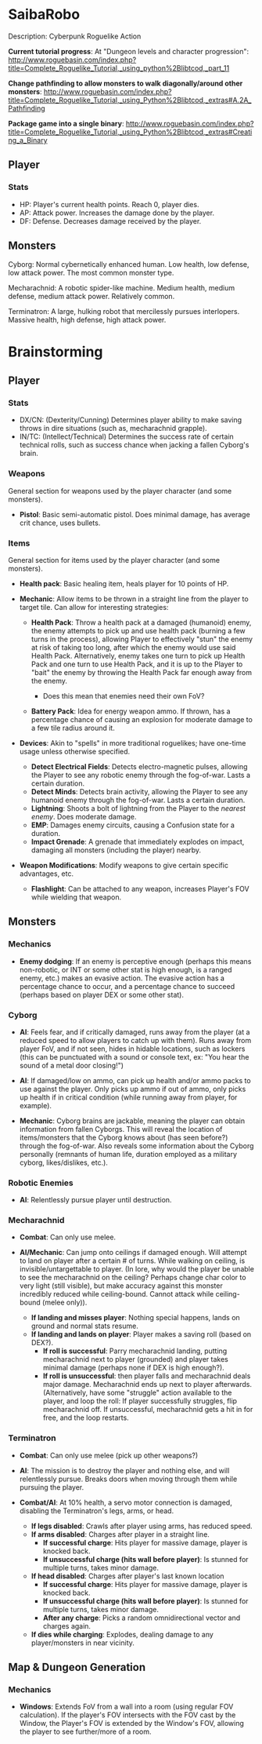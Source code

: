 # SaibaRobo
Description: Cyberpunk Roguelike Action

**Current tutorial progress**: At "Dungeon levels and character progression": http://www.roguebasin.com/index.php?title=Complete_Roguelike_Tutorial,_using_python%2Blibtcod,_part_11

**Change pathfinding to allow monsters to walk diagonally/around other monsters**: http://www.roguebasin.com/index.php?title=Complete_Roguelike_Tutorial,_using_Python%2Blibtcod,_extras#A.2A_Pathfinding

**Package game into a single binary**: http://www.roguebasin.com/index.php?title=Complete_Roguelike_Tutorial,_using_Python%2Blibtcod,_extras#Creating_a_Binary

## Player
### Stats
* HP: Player's current health points. Reach 0, player dies.
* AP: Attack power. Increases the damage done by the player.
* DF: Defense. Decreases damage received by the player.

## Monsters
Cyborg: Normal cybernetically enhanced human. Low health, low defense, low attack power. The most common monster type.

Mecharachnid: A robotic spider-like machine. Medium health, medium defense, medium attack power. Relatively common.

Terminatron: A large, hulking robot that mercilessly pursues interlopers. Massive health, high defense, high attack power.

# Brainstorming

## Player
### Stats
* DX/CN: (Dexterity/Cunning) Determines player ability to make saving throws in dire situations (such as, mecharachnid grapple).
* IN/TC: (Intellect/Technical) Determines the success rate of certain technical rolls, such as success chance when jacking a fallen Cyborg's brain.

### Weapons
General section for weapons used by the player character (and some monsters).

* **Pistol**: Basic semi-automatic pistol. Does minimal damage, has average crit chance, uses bullets.

### Items
General section for items used by the player character (and some monsters).

* **Health pack**: Basic healing item, heals player for 10 points of HP.

* **Mechanic**: Allow items to be thrown in a straight line from the player to target tile. Can allow for interesting strategies:
  * **Health Pack**: Throw a health pack at a damaged (humanoid) enemy, the enemy attempts to pick up and use health pack (burning a few turns in the process), allowing Player to effectively "stun" the enemy at risk of taking too long, after which the enemy would use said Health Pack. Alternatively, enemy takes one turn to pick up Health Pack and one turn to use Health Pack, and it is up to the Player to "bait" the enemy by throwing the Health Pack far enough away from the enemy.
    * Does this mean that enemies need their own FoV?
  
  * **Battery Pack**: Idea for energy weapon ammo. If thrown, has a percentage chance of causing an explosion for moderate damage to a few tile radius around it.

* **Devices**: Akin to "spells" in more traditional roguelikes; have one-time usage unless otherwise specified.
    * **Detect Electrical Fields**: Detects electro-magnetic pulses, allowing the Player to see any robotic enemy through the fog-of-war. Lasts a certain duration.
    * **Detect Minds**: Detects brain activity, allowing the Player to see any humanoid enemy through the fog-of-war. Lasts a certain duration.
    * **Lightning**: Shoots a bolt of lightning from the Player to the *nearest enemy*. Does moderate damage.
    * **EMP**: Damages enemy circuits, causing a Confusion state for a duration.
    * **Impact Grenade**: A grenade that immediately explodes on impact, damaging all monsters (including the player) nearby.

* **Weapon Modifications**: Modify weapons to give certain specific advantages, etc.
  * **Flashlight**: Can be attached to any weapon, increases Player's FOV while wielding that weapon.

## Monsters
### Mechanics
* **Enemy dodging**: If an enemy is perceptive enough (perhaps this means non-robotic, or INT or some other stat is high enough, is a ranged enemy, etc.) makes an evasive action. The evasive action has a percentage chance to occur, and a percentage chance to succeed (perhaps based on player DEX or some other stat).

### Cyborg
* **AI**: Feels fear, and if critically damaged, runs away from the player (at a reduced speed to allow players to catch up with them). Runs away from player FoV, and if not seen, hides in hidable locations, such as lockers (this can be punctuated with a sound or console text, ex: "You hear the sound of a metal door closing!")

* **AI**: If damaged/low on ammo, can pick up health and/or ammo packs to use against the player. Only picks up ammo if out of ammo, only picks up health if in critical condition (while running away from player, for example).

* **Mechanic**: Cyborg brains are jackable, meaning the player can obtain information from fallen Cyborgs. This will reveal the location of items/monsters that the Cyborg knows about (has seen before?) through the fog-of-war. Also reveals some information about the Cyborg personally (remnants of human life, duration employed as a military cyborg, likes/dislikes, etc.).

### Robotic Enemies
* **AI**: Relentlessly pursue player until destruction.

### Mecharachnid
* **Combat**: Can only use melee.

* **AI/Mechanic**: Can jump onto ceilings if damaged enough. Will attempt to land on player after a certain # of turns. While walking on ceiling, is invisible/untargettable to player. (In lore, why would the player be unable to see the mecharachnid on the ceiling? Perhaps change char color to very light (still visible), but make accuracy against this monster incredibly reduced while ceiling-bound. Cannot attack while ceiling-bound (melee only)).
  * **If landing and misses player**: Nothing special happens, lands on ground and normal stats resume.
  * **If landing and lands on player**: Player makes a saving roll (based on DEX?). 
    * **If roll is successful**: Parry mecharachnid landing, putting mecharachnid next to player (grounded) and player takes minimal damage (perhaps none if DEX is high enough?). 
    * **If roll is unsuccessful**: then player falls and mecharachnid deals major damage. Mecharachnid ends up next to player afterwards. (Alternatively, have some "struggle" action available to the player, and loop the roll: If player successfully struggles, flip mecharachnid off. If unsuccessful, mecharachnid gets a hit in for free, and the loop restarts.
    
### Terminatron
* **Combat**: Can only use melee (pick up other weapons?)

* **AI**: The mission is to destroy the player and nothing else, and will relentlessly pursue. Breaks doors when moving through them while pursuing the player.

* **Combat/AI**: At 10% health, a servo motor connection is damaged, disabling the Terminatron's legs, arms, or head.
  * **If legs disabled**: Crawls after player using arms, has reduced speed.
  * **If arms disabled**: Charges after player in a straight line.
    * **If successful charge**: Hits player for massive damage, player is knocked back.
    * **If unsuccessful charge (hits wall before player)**: Is stunned for multiple turns, takes minor damage.
  * **If head disabled**: Charges after player's last known location
    * **If successful charge**: Hits player for massive damage, player is knocked back.
    * **If unsuccessful charge (hits wall before player)**: Is stunned for multiple turns, takes minor damage.
    * **After any charge**: Picks a random omnidirectional vector and charges again.
  * **If dies while charging**: Explodes, dealing damage to any player/monsters in near vicinity.

## Map & Dungeon Generation

### Mechanics
* **Windows**: Extends FoV from a wall into a room (using regular FOV calculation). If the player's FOV intersects with the FOV cast by the Window, the Player's FOV is extended by the Window's FOV, allowing the player to see further/more of a room.